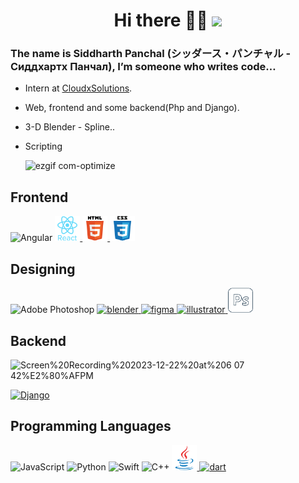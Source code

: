 <h1 align="center"> Hi there 🐧🐼 <img src="docs/assets/nyan-cat.gif" width=20%></h1>


### The name is Siddharth Panchal (シッダース・パンチャル  -  Сиддхартх Панчал), I’m someone who writes code…
- Intern at [CloudxSolutions](https://ngcloudx.in/).
- Web, frontend and some backend(Php and Django).
- 3-D Blender - Spline..
- Scripting




  ![ezgif com-optimize](https://github.com/ChocoEtyzx/ChocoEtyzx/assets/141626743/8359eb4f-9c98-42ba-af85-05b784693c05)

## Frontend

![Angular](https://img.shields.io/badge/angular-%23DD0031.svg?style=for-the-badge&logo=angular&logoColor=white)
</a> <a href="https://reactjs.org/" target="_blank" rel="noreferrer"> <img src="https://raw.githubusercontent.com/devicons/devicon/master/icons/react/react-original-wordmark.svg" alt="react" width="40" height="40"/> </a> 
<a href="https://www.w3.org/html/" target="_blank" rel="noreferrer"> <img src="https://raw.githubusercontent.com/devicons/devicon/master/icons/html5/html5-original-wordmark.svg" alt="html5" width="40" height="40"/> </a>
<a href="https://www.w3schools.com/css/" target="_blank" rel="noreferrer"> <img src="https://raw.githubusercontent.com/devicons/devicon/master/icons/css3/css3-original-wordmark.svg" alt="css3" width="40" height="40"/> </a> 

## Designing
![Adobe Photoshop](https://img.shields.io/badge/adobe%20photoshop-%2331A8FF.svg?style=for-the-badge&logo=adobe%20photoshop&logoColor=white)
<a href="https://www.blender.org/" target="_blank" rel="noreferrer"> <img src="https://download.blender.org/branding/community/blender_community_badge_white.svg" alt="blender" width="40" height="40"/>
<a href="https://www.figma.com/" target="_blank" rel="noreferrer"> <img src="https://www.vectorlogo.zone/logos/figma/figma-icon.svg" alt="figma" width="40" height="40"/> </a>
<a href="https://www.adobe.com/in/products/illustrator.html" target="_blank" rel="noreferrer"> <img src="https://www.vectorlogo.zone/logos/adobe_illustrator/adobe_illustrator-icon.svg" alt="illustrator" width="40" height="40"/> </a> 
<a href="https://www.photoshop.com/en" target="_blank" rel="noreferrer"> <img src="https://raw.githubusercontent.com/devicons/devicon/master/icons/photoshop/photoshop-line.svg" alt="photoshop" width="40" height="40"/> </a> 

## Backend
![Screen%20Recording%202023-12-22%20at%206 07 42%E2%80%AFPM](https://github.com/ChocoEtyzx/ChocoEtyzx/assets/141626743/3c367ea0-f56c-4670-a594-424a544b336e)

<a href="https://www.djangoproject.com/" target="_blank" rel="noreferrer">
  <img src="https://www.djangoproject.com/m/img/logos/django-logo-negative.png" alt="Django" width="40" height="40"/>
</a>

## Programming Languages
![JavaScript](https://img.shields.io/badge/javascript-%23323330.svg?style=for-the-badge&logo=javascript&logoColor=%23F7DF1E)
![Python](https://img.shields.io/badge/python-3670A0?style=for-the-badge&logo=python&logoColor=ffdd54)
![Swift](https://img.shields.io/badge/swift-F54A2A?style=for-the-badge&logo=swift&logoColor=white)
![C++](https://img.shields.io/badge/c++-%2300599C.svg?style=for-the-badge&logo=c%2B%2B&logoColor=white)
<a href="https://www.java.com" target="_blank" rel="noreferrer"> <img src="https://raw.githubusercontent.com/devicons/devicon/master/icons/java/java-original.svg" alt="java" width="40" height="40"/> </a>
</a> <a href="https://dart.dev" target="_blank" rel="noreferrer"> <img src="https://www.vectorlogo.zone/logos/dartlang/dartlang-icon.svg" alt="dart" width="40" height="40"/> </a>




